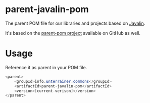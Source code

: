 # parent-javalin-pom

The parent POM file for our libraries and projects based on [Javalin](https://javalin.io/).

It's based on the [parent-pom project](https://github.com/UnterrainerInformatik/java-parent-pom) available on GitHub as well.

# Usage

Reference it as parent in your POM file.

```java
<parent>
    <groupId>info.unterrainer.commons</groupId>
    <artifactId>parent-javalin-pom</artifactId>
    <version>[current-verison]</version>
</parent>
```
